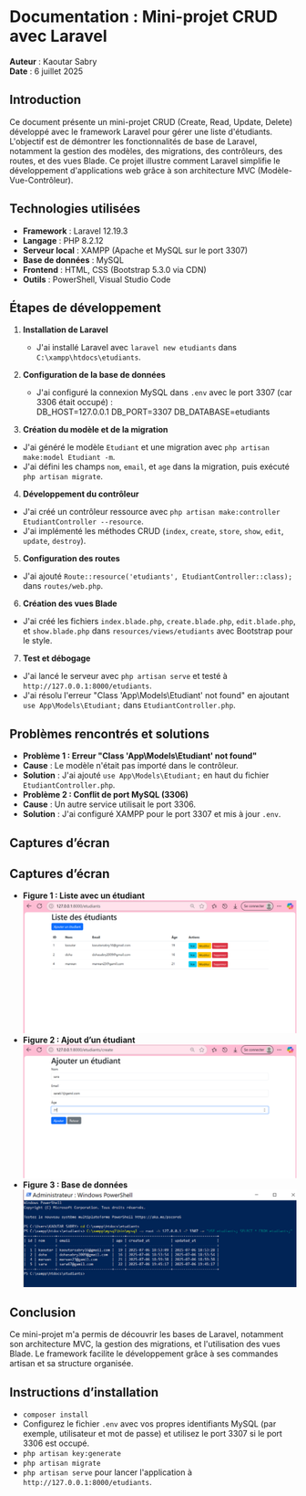 # Documentation : Mini-projet CRUD avec Laravel
**Auteur** : Kaoutar Sabry  
**Date** : 6 juillet 2025  

## Introduction
Ce document présente un mini-projet CRUD (Create, Read, Update, Delete) développé avec le framework Laravel pour gérer une liste d'étudiants. L'objectif est de démontrer les fonctionnalités de base de Laravel, notamment la gestion des modèles, des migrations, des contrôleurs, des routes, et des vues Blade. Ce projet illustre comment Laravel simplifie le développement d'applications web grâce à son architecture MVC (Modèle-Vue-Contrôleur).

## Technologies utilisées
- **Framework** : Laravel 12.19.3
- **Langage** : PHP 8.2.12
- **Serveur local** : XAMPP (Apache et MySQL sur le port 3307)
- **Base de données** : MySQL
- **Frontend** : HTML, CSS (Bootstrap 5.3.0 via CDN)
- **Outils** : PowerShell, Visual Studio Code

## Étapes de développement
1. **Installation de Laravel**  
   - J'ai installé Laravel avec `laravel new etudiants` dans `C:\xampp\htdocs\etudiants`.

2. **Configuration de la base de données**  
   - J'ai configuré la connexion MySQL dans `.env` avec le port 3307 (car 3306 était occupé) :  
DB_HOST=127.0.0.1 DB_PORT=3307 DB_DATABASE=etudiants

3. **Création du modèle et de la migration**  
- J'ai généré le modèle `Etudiant` et une migration avec `php artisan make:model Etudiant -m`.
- J'ai défini les champs `nom`, `email`, et `age` dans la migration, puis exécuté `php artisan migrate`.

4. **Développement du contrôleur**  
- J'ai créé un contrôleur ressource avec `php artisan make:controller EtudiantController --resource`.
- J'ai implémenté les méthodes CRUD (`index`, `create`, `store`, `show`, `edit`, `update`, `destroy`).

5. **Configuration des routes**  
- J'ai ajouté `Route::resource('etudiants', EtudiantController::class);` dans `routes/web.php`.

6. **Création des vues Blade**  
- J'ai créé les fichiers `index.blade.php`, `create.blade.php`, `edit.blade.php`, et `show.blade.php` dans `resources/views/etudiants` avec Bootstrap pour le style.

7. **Test et débogage**  
- J'ai lancé le serveur avec `php artisan serve` et testé à `http://127.0.0.1:8000/etudiants`.
- J'ai résolu l'erreur "Class 'App\Models\Etudiant' not found" en ajoutant `use App\Models\Etudiant;` dans `EtudiantController.php`.

## Problèmes rencontrés et solutions
- **Problème 1 : Erreur "Class 'App\Models\Etudiant' not found"**  
- **Cause** : Le modèle n'était pas importé dans le contrôleur.  
- **Solution** : J'ai ajouté `use App\Models\Etudiant;` en haut du fichier `EtudiantController.php`.
- **Problème 2 : Conflit de port MySQL (3306)**  
- **Cause** : Un autre service utilisait le port 3306.  
- **Solution** : J'ai configuré XAMPP pour le port 3307 et mis à jour `.env`.

## Captures d’écran 
## Captures d’écran 
- **Figure 1 : Liste avec un étudiant**  
  ![Liste avec étudiant](resources/views/etudiants/captures/liste_avec_etudiants.png)  
- **Figure 2 : Ajout d’un étudiant**  
  ![Formulaire ajout](resources/views/etudiants/captures/formulaire_ajout.png)  
- **Figure 3 : Base de données**  
  ![Table étudiants](resources/views/etudiants/captures/table_etudiants.png) 

## Conclusion
Ce mini-projet m'a permis de découvrir les bases de Laravel, notamment son architecture MVC, la gestion des migrations, et l'utilisation des vues Blade. Le framework facilite le développement grâce à ses commandes artisan et sa structure organisée.

## Instructions d’installation
- `composer install`
- Configurez le fichier `.env` avec vos propres identifiants MySQL (par exemple, utilisateur et mot de passe) et utilisez le port 3307 si le port 3306 est occupé.
- `php artisan key:generate`
- `php artisan migrate`
- `php artisan serve` pour lancer l'application à `http://127.0.0.1:8000/etudiants`.